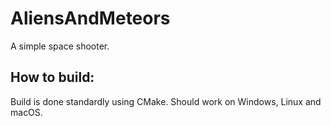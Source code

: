 # AliensAndMeteors

A simple space shooter.

## How to build:

Build is done standardly using CMake. 
Should work on Windows, Linux and macOS.


